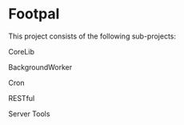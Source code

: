 Footpal
==========

This project consists of the following sub-projects:

CoreLib

BackgroundWorker

Cron

RESTful

Server Tools
